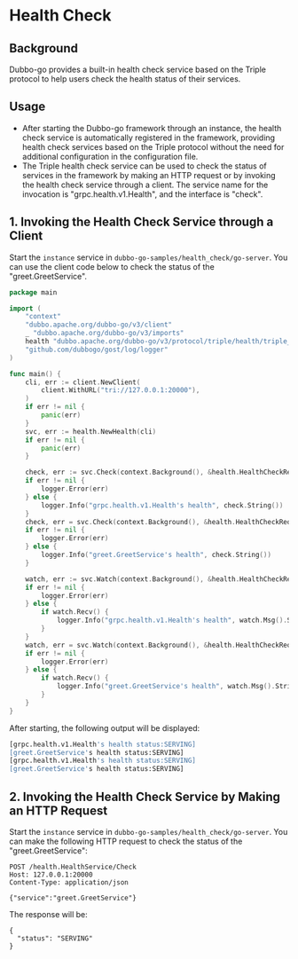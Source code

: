 # Health Check

## Background

Dubbo-go provides a built-in health check service based on the Triple protocol to help users check the health status of their services.

## Usage

- After starting the Dubbo-go framework through an instance, the health check service is automatically registered in the framework, providing health check services based on the Triple protocol without the need for additional configuration in the configuration file.
- The Triple health check service can be used to check the status of services in the framework by making an HTTP request or by invoking the health check service through a client. The service name for the invocation is "grpc.health.v1.Health", and the interface is "check".

## 1. Invoking the Health Check Service through a Client

Start the `instance` service in `dubbo-go-samples/health_check/go-server`. You can use the client code below to check the status of the "greet.GreetService".

```go
package main

import (
	"context"
	"dubbo.apache.org/dubbo-go/v3/client"
	_ "dubbo.apache.org/dubbo-go/v3/imports"
	health "dubbo.apache.org/dubbo-go/v3/protocol/triple/health/triple_health"
	"github.com/dubbogo/gost/log/logger"
)

func main() {
	cli, err := client.NewClient(
		client.WithURL("tri://127.0.0.1:20000"),
	)
	if err != nil {
		panic(err)
	}
	svc, err := health.NewHealth(cli)
	if err != nil {
		panic(err)
	}

	check, err := svc.Check(context.Background(), &health.HealthCheckRequest{Service: "grpc.health.v1.Health"})
	if err != nil {
		logger.Error(err)
	} else {
		logger.Info("grpc.health.v1.Health's health", check.String())
	}
	check, err = svc.Check(context.Background(), &health.HealthCheckRequest{Service: "greet.GreetService"})
	if err != nil {
		logger.Error(err)
	} else {
		logger.Info("greet.GreetService's health", check.String())
	}

	watch, err := svc.Watch(context.Background(), &health.HealthCheckRequest{Service: "grpc.health.v1.Health"})
	if err != nil {
		logger.Error(err)
	} else {
		if watch.Recv() {
			logger.Info("grpc.health.v1.Health's health", watch.Msg().String())
		}
	}
	watch, err = svc.Watch(context.Background(), &health.HealthCheckRequest{Service: "greet.GreetService"})
	if err != nil {
		logger.Error(err)
	} else {
		if watch.Recv() {
			logger.Info("greet.GreetService's health", watch.Msg().String())
		}
	}
}
```

After starting, the following output will be displayed:

```sh
[grpc.health.v1.Health's health status:SERVING]
[greet.GreetService's health status:SERVING]
[grpc.health.v1.Health's health status:SERVING]
[greet.GreetService's health status:SERVING]
```

## 2. Invoking the Health Check Service by Making an HTTP Request

Start the `instance` service in `dubbo-go-samples/health_check/go-server`. You can make the following HTTP request to check the status of the "greet.GreetService":

```http
POST /health.HealthService/Check
Host: 127.0.0.1:20000
Content-Type: application/json

{"service":"greet.GreetService"}
```

The response will be:

```http
{
  "status": "SERVING"
}
```